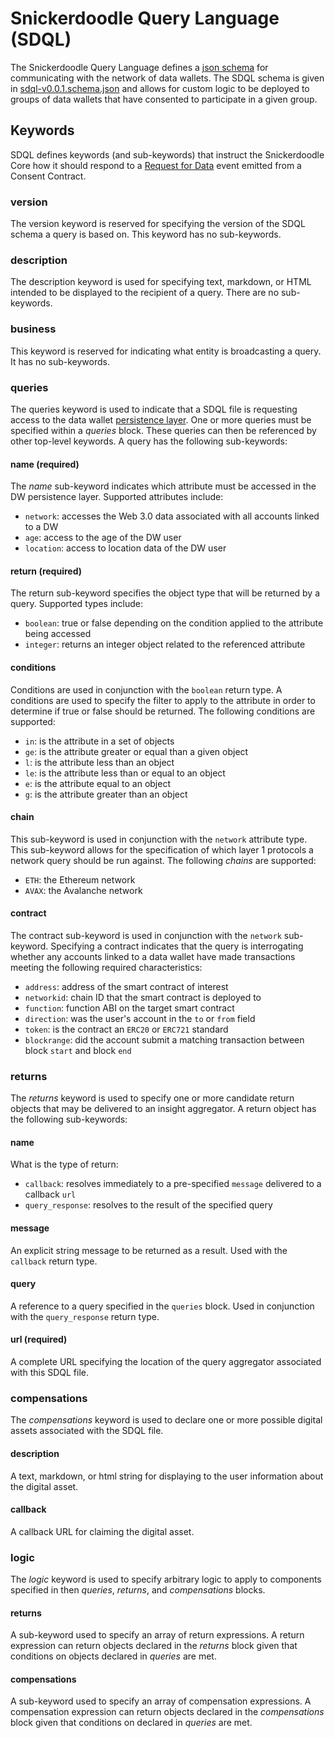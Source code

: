 # Snickerdoodle Query Language (SDQL)

The Snickerdoodle Query Language defines a [json schema](https://json-schema.org/) for communicating with the network of data wallets. The SDQL schema
is given in [sdql-v0.0.1.schema.json](/documentation/sdql/sdql-v0.0.1.schema.json) and allows for custom logic to be deployed to groups of data wallets that have consented to participate in a given group.

## Keywords 

SDQL defines keywords (and sub-keywords) that instruct the Snickerdoodle Core how it should respond to a [Request for Data](/packages/contracts/README.md) event emitted from a Consent Contract. 

### version

The version keyword is reserved for specifying the version of the SDQL schema a query is based on. This keyword has no sub-keywords. 

### description

The description keyword is used for specifying text, markdown, or HTML intended to be displayed to the recipient of a query. There are no sub-keywords. 

### business

This keyword is reserved for indicating what entity is broadcasting a query. It has no sub-keywords. 

### queries

The queries keyword is used to indicate that a SDQL file is requesting access to the data wallet [persistence layer](/packages/persistence/README.md). One or more queries must be specified within a *queries* block. These queries can then be referenced by other top-level keywords. A query has the following sub-keywords:

#### name (required)

The *name* sub-keyword indicates which attribute must be accessed in the DW persistence layer. Supported attributes include:

- `network`: accesses the Web 3.0 data associated with all accounts linked to a DW
- `age`: access to the age of the DW user
- `location`: access to location data of the DW user

#### return (required)

The return sub-keyword specifies the object type that will be returned by a query. Supported types include:

- `boolean`: true or false depending on the condition applied to the attribute being accessed
- `integer`: returns an integer object related to the referenced attribute

#### conditions

Conditions are used in conjunction with the `boolean` return type. A conditions are used to specify the filter to apply to the attribute in order to determine if true or false should be returned. The following conditions are supported:

- `in`: is the attribute in a set of objects
- `ge`: is the attribute greater or equal than a given object
- `l`: is the attribute less than an object
- `le`: is the attribute less than or equal to an object
- `e`: is the attribute equal to an object
- `g`: is the attribute greater than an object

#### chain

This sub-keyword is used in conjunction with the `network` attribute type. This sub-keyword allows for the specification of which layer 1 protocols a network query should be run against. The following *chains* are supported:

- `ETH`: the Ethereum network
- `AVAX`: the Avalanche network

#### contract

The contract sub-keyword is used in conjunction with the `network` sub-keyword. Specifying a contract indicates that the query is interrogating whether any accounts linked to a data wallet have made transactions meeting the following required characteristics:

- `address`: address of the smart contract of interest
- `networkid`: chain ID that the smart contract is deployed to
- `function`: function ABI on the target smart contract
- `direction`: was the user's account in the `to` or `from` field
- `token`: is the contract an `ERC20` or `ERC721` standard
- `blockrange`: did the account submit a matching transaction between block `start` and block `end`

### returns

The *returns* keyword is used to specify one or more candidate return objects that may be delivered to an insight aggregator. A return object has the following sub-keywords:

#### name

What is the type of return:

- `callback`: resolves immediately to a pre-specified `message` delivered to a callback `url`
-  `query_response`: resolves to the result of the specified query

#### message 

An explicit string message to be returned as a result. Used with the `callback` return type. 

#### query

A reference to a query specified in the `queries` block. Used in conjunction with the `query_response` return type. 

#### url (required)

A complete URL specifying the location of the query aggregator associated with this SDQL file. 

### compensations

The *compensations* keyword is used to declare one or more possible digital assets associated with the SDQL file. 

#### description

A text, markdown, or html string for displaying to the user information about the digital asset. 

#### callback

A callback URL for claiming the digital asset. 

### logic

The *logic* keyword is used to specify arbitrary logic to apply to components specified in then *queries*, *returns*, and *compensations* blocks. 

#### returns

A sub-keyword used to specify an array of return expressions. A return expression can return objects declared in the *returns* block given that conditions on objects declared in *queries* are met. 

#### compensations

A sub-keyword used to specify an array of compensation expressions. A compensation expression can return objects declared in the *compensations* block given that conditions on  declared in *queries* are met. 